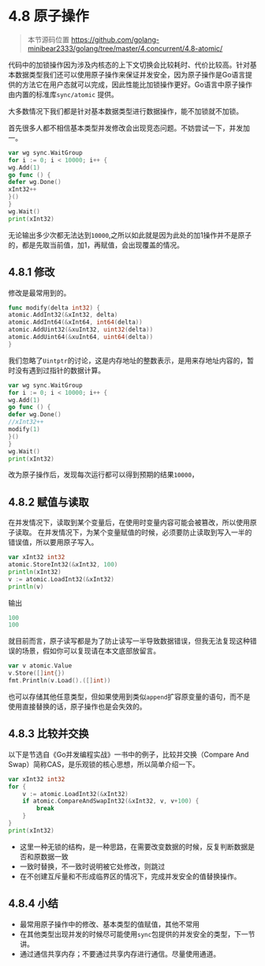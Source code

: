 # 4.8 原子操作

> 本节源码位置 https://github.com/golang-minibear2333/golang/tree/master/4.concurrent/4.8-atomic/

代码中的加锁操作因为涉及内核态的上下文切换会比较耗时、代价比较高。针对基本数据类型我们还可以使用原子操作来保证并发安全，因为原子操作是Go语言提供的方法它在用户态就可以完成，因此性能比加锁操作更好。Go语言中原子操作由内置的标准库`sync/atomic`
提供。

大多数情况下我们都是针对基本数据类型进行数据操作，能不加锁就不加锁。

首先很多人都不相信基本类型并发修改会出现竞态问题。不妨尝试一下，并发加一。

```go
var wg sync.WaitGroup
for i := 0; i < 10000; i++ {
wg.Add(1)
go func () {
defer wg.Done()
xInt32++
}()
}
wg.Wait()
print(xInt32)
```

无论输出多少次都无法达到`10000`,之所以如此就是因为此处的加1操作并不是原子的，都是先取当前值，加1，再赋值，会出现覆盖的情况。

## 4.8.1 修改

修改是最常用到的。

```go
func modify(delta int32) {
atomic.AddInt32(&xInt32, delta)
atomic.AddInt64(&xInt64, int64(delta))
atomic.AddUint32(&xuInt32, uint32(delta))
atomic.AddUint64(&xuInt64, uint64(delta))
}
```

我们忽略了`Uintptr`的讨论，这是内存地址的整数表示，是用来存地址内容的，暂时没有遇到过指针的数据计算。

```go
var wg sync.WaitGroup
for i := 0; i < 10000; i++ {
wg.Add(1)
go func () {
defer wg.Done()
//xInt32++
modify(1)
}()
}
wg.Wait()
print(xInt32)
```

改为原子操作后，发现每次运行都可以得到预期的结果`10000`，

## 4.8.2 赋值与读取

在并发情况下，读取到某个变量后，在使用时变量内容可能会被篡改，所以使用原子读取。
在并发情况下，为某个变量赋值的时候，必须要防止读取到写入一半的错误值，所以要用原子写入。

```go
var xInt32 int32
atomic.StoreInt32(&xInt32, 100)
println(xInt32)
v := atomic.LoadInt32(&xInt32)
println(v)
```

输出

```go
100
100
```

就目前而言，原子读写都是为了防止读写一半导致数据错误，但我无法复现这种错误的场景，假如你可以复现请在本文底部放留言。

```go
var v atomic.Value
v.Store([]int{})
fmt.Println(v.Load().([]int))
```

也可以存储其他任意类型，但如果使用到类似`append`扩容原变量的语句，而不是使用直接替换的话，原子操作也是会失效的。

## 4.8.3 比较并交换

以下是节选自《Go并发编程实战》一书中的例子，比较并交换（Compare And Swap）简称CAS，是乐观锁的核心思想，所以简单介绍一下。

```go
var xInt32 int32
for {
    v := atomic.LoadInt32(&xInt32)
    if atomic.CompareAndSwapInt32(&xInt32, v, v+100) {
        break
    }
}
print(xInt32)
```

* 这里一种无锁的结构，是一种思路，在需要改变数据的时候，反复判断数据是否和原数据一致
* 一致时替换，不一致时说明被它处修改，则跳过
* 在不创建互斥量和不形成临界区的情况下，完成并发安全的值替换操作。


## 4.8.4 小结

* 最常用原子操作中的修改、基本类型的值赋值，其他不常用
* 在其他类型出现并发的时候尽可能使用`sync`包提供的并发安全的类型，下一节讲。
* 通过通信共享内存；不要通过共享内存进行通信。尽量使用通道。

